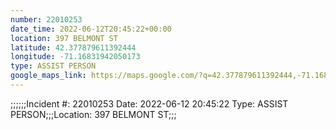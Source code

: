 ```yaml
---
number: 22010253
date_time: 2022-06-12T20:45:22+00:00
location: 397 BELMONT ST
latitude: 42.377879611392444
longitude: -71.16831942050173
type: ASSIST PERSON
google_maps_link: https://maps.google.com/?q=42.377879611392444,-71.16831942050173
---
```


;;;;;;Incident #: 22010253   Date: 2022-06-12 20:45:22   Type: ASSIST PERSON;;;Location: 397 BELMONT ST;;;
